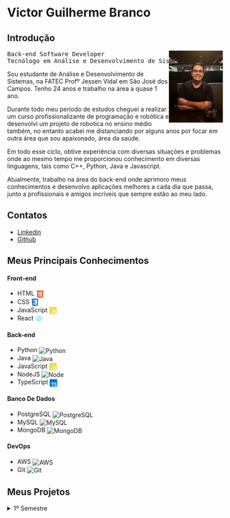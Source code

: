# Victor Guilherme Branco

## Introdução
<img align="right" src='/assets/Foto Pessoal.jpg' width="25%" />
<p align="left" width="65%">
<pre>
Back-end Software Developer
Tecnólogo em Análise e Desenvolvimento de Sistemas
</pre>
</p>

Sou estudante de Análise e Desenvolvimento de Sistemas, na FATEC Profº Jessen Vidal em São José dos Campos. Tenho 24 anos e trabalho na área a quase 1 ano.

Durante todo meu período de estudos cheguei a realizar um curso profissionalizante de programação e robótica e desenvolvi um projeto de robotica no ensino médio também, no entanto acabei me distanciando por alguns anos por focar em outra área que sou apaixonado, área da saúde.

Em todo esse ciclo, obtive experiência com diversas situações e problemas onde ao mesmo tempo me proporcionou conhecimento em diversas linguagens, tais como C++, Python, Java e Javascript.

Atualmente, trabalho na área do back-end onde aprimoro meus conhecimentos e desenvolvo aplicações melhores a cada dia que passa, junto a profissionais e amigos incríveis que sempre estão ao meu lado.

## Contatos
- [Linkedin](https://www.linkedin.com/in/victor-guilherme-branco-portela-323386190/)
- [Github](https://github.com/VictorGuui)

## Meus Principais Conhecimentos
#### Front-end
- HTML <img align="center" alt="HTML" height="18" width="18" src="https://raw.githubusercontent.com/devicons/devicon/master/icons/html5/html5-original.svg">
- CSS <img align="center" alt="CSS" height="18" width="18" src="https://raw.githubusercontent.com/devicons/devicon/master/icons/css3/css3-original.svg">
- JavaScript <img align="center" alt="JS" height="18" width="18" src="https://raw.githubusercontent.com/devicons/devicon/master/icons/javascript/javascript-plain.svg">
- React <img align="center" alt="React" height="18" width="18" src="https://raw.githubusercontent.com/devicons/devicon/master/icons/react/react-original.svg">

#### Back-end
- Python <img align="center" alt="Python" height="18" width="18" src="https://cdn.jsdelivr.net/gh/devicons/devicon@latest/icons/python/python-original.svg" />
- Java <img align="center" alt="Java" height="18" width="18" src="https://cdn.jsdelivr.net/gh/devicons/devicon@latest/icons/java/java-original.svg" />
- JavaScript <img align="center" alt="JS" height="18" width="18" src="https://raw.githubusercontent.com/devicons/devicon/master/icons/javascript/javascript-plain.svg">
- NodeJS <img align="center" alt="Node" height="18" width="18" src="https://cdn.jsdelivr.net/gh/devicons/devicon@latest/icons/nodejs/nodejs-plain-wordmark.svg" />
- TypeScript <img align="center" alt="Ts" height="18" width="18" src="https://raw.githubusercontent.com/devicons/devicon/master/icons/typescript/typescript-plain.svg">
  
#### Banco De Dados
- PostgreSQL <img align="center" alt="PostgreSQL" height="18" width="18" src="https://cdn.jsdelivr.net/gh/devicons/devicon@latest/icons/postgresql/postgresql-original.svg" />
- MySQL <img align="center" alt="MySQL" height="18" width="18" src="https://cdn.jsdelivr.net/gh/devicons/devicon@latest/icons/mysql/mysql-original.svg" />
- MongoDB <img align="center" alt="MongoDB" height="18" width="18" src="https://cdn.jsdelivr.net/gh/devicons/devicon@latest/icons/mongodb/mongodb-original.svg" />

#### DevOps
- AWS <img align="center" alt="AWS" height="18" width="18" src="https://cdn.jsdelivr.net/gh/devicons/devicon@latest/icons/amazonwebservices/amazonwebservices-plain-wordmark.svg" />
- Git <img align="center" alt="Git" height="18" width="18" src="https://cdn.jsdelivr.net/gh/devicons/devicon@latest/icons/git/git-original.svg" />

## Meus Projetos
<details>
<summary>1º Semestre</summary>
</br>

**Data:** *2° Semestre de  2022*</br></br>
**Empresa:** *FATEC São José dos Campos - SP*</br></br>
**Desafio:** Realizar a identificação de falhas nos equipamentos dos laboratórios de informática da FATEC-SJC, visando a abertura de solicitações internas para que as devidas correções sejam aplicadas de forma ágil e eficaz.</br></br>
**Solução:** Para resolver o problema sugerido, criamos uma solução que facilita a abertura de chamados para o tecnico, e tambem possibilita a vizualização rapida do tecnico para saber quais maquinas estão em cada sala, e tambem seu estado, podendo ser personalizado</br></br>

**GitHub:** [mirageGroup](https://github.com/MirageGroup/API_MirageGroup)</br></br>

<div align="center">

<img src="./assets/mvp-sprint4.gif" alt="aplicação rodando" width="600" height="450">
</div>


### Tecnologias Utilizadas

- **HTML5 & CSS**: Utilizados para criar uma interface web intuitiva e responsiva, que facilita a navegação e uso da aplicação pelos técnicos.
- **JavaScript**: Responsável por tornar a aplicação interativa, oferecendo funcionalidades dinâmicas como o drag and drop para reorganizar os computadores.
- **Flask**: Utilizado no backend para gerenciamento das requisições, integração com o banco de dados e execução das funcionalidades principais da aplicação.
- **MySQL**: Banco de dados utilizado para armazenar todas as informações sobre os chamados técnicos, o estado das máquinas e o histórico de manutenção.
- **AWS**: Plataforma na nuvem que hospeda a aplicação, garantindo sua escalabilidade e segurança.

---

### Contribuições Pessoais

Minhas principais contribuições no projeto foram:

- Implementação das **Especificações dos laboratórios**, criando uma integração que demonstrava ao usuário qual a configuração o laboratório possuia e na tela do admin a possibilidade de alterar os componentes caso necessário assim realizando o controle junto ao **MySQL**.
- Desenvolvimento da funcionalidade de **Admin**, que permitia criar e gerenciar a hierarquia entre usuarios. Trabalhei diretamente na interação entre o frontend e o backend, garantindo que os chamados fossem armazenados corretamente no **MySQL** e acesso correto a cada usuário.

---

### Hard Skills

- **HTML5**: Desenvolvimento de interfaces web de forma estruturada.
- **CSS**: Estilização básica de elementos com foco em responsividade e usabilidade.
- **Python**: Criação de interatividade entre o Back-end e o banco de dados.
- **Flask**: Implementação de rotas e APIs para comunicação entre o frontend e o backend.
- **MySQL**: Gerenciamento de banco de dados relacional com consultas e manipulação de dados.
- **AWS**: Implementação de soluções escaláveis na nuvem.

---

### Soft Skills

- **Comunicação**: Durante o projeto, conduzi diversas reuniões com a equipe para alinhar as expectativas e garantir que os objetivos fossem cumpridos.
- **Trabalho em equipe**: Atuei colaborativamente com outros desenvolvedores e técnicos, garantindo que todos os componentes do projeto fossem integrados de forma eficiente.
- **Gestão de tempo**: Apliquei técnicas de priorização para garantir que as funcionalidades críticas fossem entregues dentro dos prazos estabelecidos pelo cronograma Scrum.

</details>
